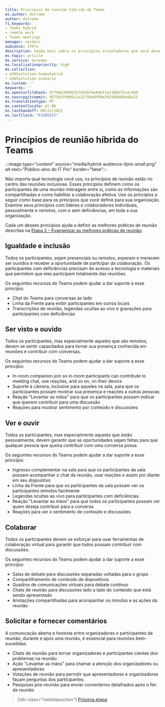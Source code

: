 ```yaml
---
title: Princípios de reunião híbrida do Teams
ms.author: dstrome
author: dstrome
f1.keywords:
- Teams hybrid
- remote work
- Teams meetings
manager: serdars
audience: ITPro
description: Saiba mais sobre os princípios orientadores que você deve aplicar para criar uma experiência de Salas do Teams reunião inclusiva.
ms.topic: article
ms.service: msteams
ms.localizationpriority: high
ms.collection:
- m365solution-teamshybrid
- m365solution-scenario
ms.custom: ''
keywords: ''
ms.openlocfilehash: 97f98e3960b31f692b74e84efca11065f5c4c4d0
ms.sourcegitcommit: 957502f999512a32794a9f99e292588d66ed8a33
ms.translationtype: MT
ms.contentlocale: pt-BR
ms.lasthandoff: 09/22/2022
ms.locfileid: "67885517"
---
```

# <a name="teams-hybrid-meeting-principles"></a>Princípios de reunião híbrida do Teams

:::image type="content" source="media/hybrid-audience-itpro-small.png" alt-text="Público-alvo do IT Pro" border="false":::

Não importa qual tecnologia você usa, os princípios de reunião estão no centro das reuniões inclusivas. Esses princípios definem como os participantes de uma reunião interagem entre si, como as informações são compartilhadas e como habilitar a colaboração efetiva. Use os princípios a seguir como base para os princípios que você define para sua organização. Examine seus princípios com líderes e colaboradores individuais, pessoalmente e remotos, com e sem deficiências, em toda a sua organização.

Cada um desses princípios ajuda a definir as melhores práticas de reunião descritas na [Etapa 2 – Evangelizar as melhores práticas de reunião](hybrid-meetings-educate-participants.md).

## <a name="equality-and-inclusivity"></a>Igualdade e inclusão

Todos os participantes, sejam presenciais ou remotos, esperam e merecem ser ouvidos e receber a oportunidade de participar da colaboração. Os participantes com deficiências precisam de acesso a tecnologia e materiais que permitem que eles participem totalmente das reuniões.

Os seguintes recursos do Teams podem ajudar a dar suporte a esse princípio:

* Chat do Teams para conversas ao lado
* Linha da Frente para exibir participantes em outros locais
* Transcrições de reunião, legendas ocultas ao vivo e gravações para participantes com deficiências

## <a name="be-seen-and-heard"></a>Ser visto e ouvido

Todos os participantes, mas especialmente aqueles que são remotos, devem se sentir capacitados para tornar sua presença conhecida em reuniões e contribuir com conversas.

Os seguintes recursos do Teams podem ajudar a dar suporte a esse princípio:

* In-room companion join so in-room participants can contribute to meeting chat, use reações, and so on, on their device
* Suporte à câmera, inclusive para aqueles na sala, para que os participantes possam mostrar sua presença e reações a outras pessoas
* Reação "Levantar as mãos" para que os participantes possam indicar que querem contribuir para uma discussão
* Reações para mostrar sentimento por conteúdo e discussões

## <a name="see-and-listen"></a>Ver e ouvir

Todos os participantes, mas especialmente aqueles que estão pessoalmente, devem garantir que as oportunidades sejam feitas para que qualquer pessoa que queira contribuir com uma conversa possa.

Os seguintes recursos do Teams podem ajudar a dar suporte a esse princípio:

* Ingresso complementar na sala para que os participantes da sala possam acompanhar o chat da reunião, usar reações e assim por diante em seu dispositivo
* Linha da Frente para que os participantes da sala possam ver os participantes remotos facilmente
* Legendas ocultas ao vivo para participantes com deficiências
* Reação "Levantar as mãos" para que todos os participantes possam ver quem deseja contribuir para a conversa
* Reações para ver o sentimento de conteúdo e discussões

## <a name="collaborate"></a>Colaborar

Todos os participantes devem se esforçar para usar ferramentas de colaboração virtual para garantir que todos possam contribuir com discussões.

Os seguintes recursos do Teams podem ajudar a dar suporte a esse princípio:

* Salas de debate para discussões separadas voltadas para o grupo
* Compartilhamento de conteúdo de dispositivos
* Quadros de comunicações virtuais para debate contínuo
* Chats de reunião para discussões lado a lado do conteúdo que está sendo apresentado
* Anotações compartilhadas para acompanhar os minutos e as ações da reunião

## <a name="request-and-provide-feedback"></a>Solicitar e fornecer comentários

A comunicação aberta e honesta entre organizadores e participantes da reunião, durante e após uma reunião, é essencial para reuniões bem-sucedidas.

* Chats de reunião para tornar organizadores e participantes cientes dos problemas na reunião
* Ação "Levantar as mãos" para chamar a atenção dos organizadores ou apresentadores
* Votações de reunião para permitir que apresentadores e organizadores façam perguntas dos participantes
* Pesquisas pós-reunião para enviar comentários detalhados após o fim da reunião

> [!div class="nextstepaction"]
> [Próxima etapa](hybrid-meetings-features.md)
